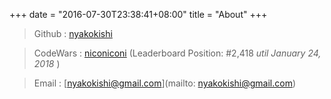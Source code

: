 +++
date = "2016-07-30T23:38:41+08:00"
title = "About"
+++

> Github : [nyakokishi](https://www.github.com/nyakokishi)

> CodeWars : [niconiconi](https://www.codewars.com/users/niconiconi) (Leaderboard Position: #2,418 *util January 24, 2018* )

> Email : [nyakokishi@gmail.com](mailto: nyakokishi@gmail.com)

